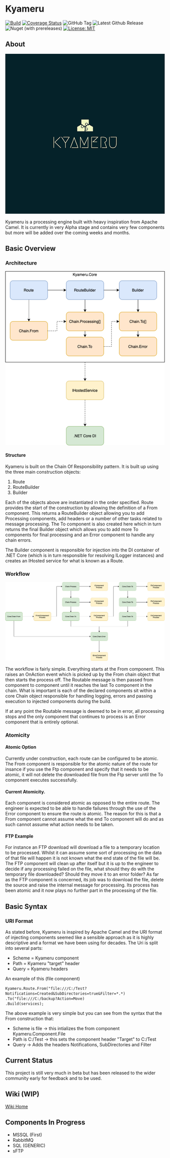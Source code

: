 # Kyameru
[![Build](https://github.com/djsuperchief/Kyameru/actions/workflows/build.yml/badge.svg)](https://github.com/djsuperchief/Kyameru/actions/workflows/build.yml)
[![Coverage Status](https://coveralls.io/repos/github/djsuperchief/Kyameru/badge.svg?branch=main)](https://coveralls.io/github/djsuperchief/Kyameru?branch=main)
![GitHub Tag](https://img.shields.io/github/v/tag/djsuperchief/kyameru)
![Latest Github Release](https://img.shields.io/github/v/release/djsuperchief/kyameru?include_prereleases)
![Nuget (with prereleases)](https://img.shields.io/nuget/vpre/Kyameru.Core)
[![License: MIT](https://img.shields.io/badge/License-MIT-yellow.svg)](https://opensource.org/licenses/MIT)

## About
![Logo](docs/logo.png)

Kyameru is a processing engine built with heavy inspiration from Apache Camel.
It is currently in very Alpha stage and contains very few components but more will be added over the coming weeks and months.

## Basic Overview
### Architecture

![Image of Kyameru Component](docs/arch.png)

#### Structure
Kyameru is built on the Chain Of Responsibility pattern. It is built up using the three main construction objects:

1. Route
1. RouteBuilder
1. Builder

Each of the objects above are instantiated in the order specified. Route provides the start of the construction by allowing the definition of a From component. This returns a RouteBuilder object allowing you to add Processing components, add headers or a number of other tasks related to message processing.
The To component is also created here which in turn returns the final Builder object which allows you to add more To components for final processing and an Error component to handle any chain errors.

The Builder component is responsible for injection into the DI container of .NET Core (which is in turn responsible for resolving ILogger instances) and creates an IHosted service for what is known as a Route.

### Workflow
![Image of workflow](docs/workflow.png)

The workflow is fairly simple. Everything starts at the From component. This raises an OnAction event which is picked up by the From chain object that then starts the process off. The Routable message is then passed from component to component until it reaches the last To component in the chain.
What is important is each of the declared components sit within a core Chain object responsible for handling logging, errors and passing execution to injected components during the build.

If at any point the Routable message is deemed to be in error, all processing stops and the only component that continues to process is an Error component that is entirely optional.

### Atomicity
#### Atomic Option
Currently under construction, each route can be configured to be atomic. The From component is responsible for the atomic nature of the route for insance if you use the Ftp component and specify that it needs to be atomic, it will not delete the downloaded file from the Ftp server until the To component executes successfully.

#### Current Atomicity.
Each component is considered atomic as opposed to the entire route. The engineer is expected to be able to handle failures through the use of the Error component to ensure the route is atomic. The reason for this is that a From component cannot assume what the end To component will do and as such cannot assume what action needs to be taken.

#### FTP Example
For instance an FTP download will download a file to a temporary location to be processed. Whilst it can assume some sort of processing on the data of that file will happen it is not known what the end state of the file will be. The FTP component will clean up after itself but it is up to the engineer to decide if any processing failed on the file, what should they do with the temporary file downloaded? Should they move it to an error folder? As far as the FTP component is concerned, its job was to download the file, delete the source and raise the internal message for processing. Its process has been atomic and it now plays no further part in the processing of the file.

## Basic Syntax
### URI Format

As stated before, Kyameru is inspired by Apache Camel and the URI format of injecting components seemed like a sensible approach as it is highly descriptive and a format we have been using for decades. The Uri is split into several parts:

* Scheme = Kyameru component
* Path = Kyameru "target" header
* Query = Kyameru headers

An example of this (file component)

```
Kyameru.Route.From("file:///C:/Test?Notifications=Created&SubDirectories=true&Filter=*.*)
.To("file:///C:/backup?Action=Move)
.Build(services);
```

The above example is very simple but you can see from the syntax that the From construction that:

* Scheme is file -> this intializes the from component Kyameru.Component.File
* Path is C:/Test -> this sets the component header "Target" to C:/Test
* Query -> Adds the headers Notifications, SubDirectories and Filter

## Current Status
This project is still very much in beta but has been released to the wider community early for feedback and to be used.

## Wiki (WIP)
[Wiki Home](https://github.com/djsuperchief/Kyameru/wiki)

## Components In Progress

* MSSQL (First)
* RabbitMQ
* SQL (GENERIC)
* sFTP
